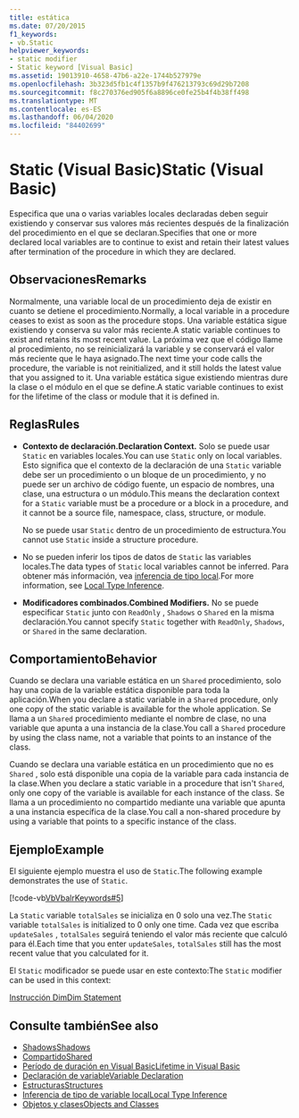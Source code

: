 ```yaml
---
title: estática
ms.date: 07/20/2015
f1_keywords:
- vb.Static
helpviewer_keywords:
- static modifier
- Static keyword [Visual Basic]
ms.assetid: 19013910-4658-47b6-a22e-1744b527979e
ms.openlocfilehash: 3b323d5fb1c4f1357b9f476213793c69d29b7208
ms.sourcegitcommit: f8c270376ed905f6a8896ce0fe25b4f4b38ff498
ms.translationtype: MT
ms.contentlocale: es-ES
ms.lasthandoff: 06/04/2020
ms.locfileid: "84402699"
---
```

# <a name="static-visual-basic"></a><span data-ttu-id="694d5-102">Static (Visual Basic)</span><span class="sxs-lookup"><span data-stu-id="694d5-102">Static (Visual Basic)</span></span>
<span data-ttu-id="694d5-103">Especifica que una o varias variables locales declaradas deben seguir existiendo y conservar sus valores más recientes después de la finalización del procedimiento en el que se declaran.</span><span class="sxs-lookup"><span data-stu-id="694d5-103">Specifies that one or more declared local variables are to continue to exist and retain their latest values after termination of the procedure in which they are declared.</span></span>  
  
## <a name="remarks"></a><span data-ttu-id="694d5-104">Observaciones</span><span class="sxs-lookup"><span data-stu-id="694d5-104">Remarks</span></span>  
 <span data-ttu-id="694d5-105">Normalmente, una variable local de un procedimiento deja de existir en cuanto se detiene el procedimiento.</span><span class="sxs-lookup"><span data-stu-id="694d5-105">Normally, a local variable in a procedure ceases to exist as soon as the procedure stops.</span></span> <span data-ttu-id="694d5-106">Una variable estática sigue existiendo y conserva su valor más reciente.</span><span class="sxs-lookup"><span data-stu-id="694d5-106">A static variable continues to exist and retains its most recent value.</span></span> <span data-ttu-id="694d5-107">La próxima vez que el código llame al procedimiento, no se reinicializará la variable y se conservará el valor más reciente que le haya asignado.</span><span class="sxs-lookup"><span data-stu-id="694d5-107">The next time your code calls the procedure, the variable is not reinitialized, and it still holds the latest value that you assigned to it.</span></span> <span data-ttu-id="694d5-108">Una variable estática sigue existiendo mientras dure la clase o el módulo en el que se define.</span><span class="sxs-lookup"><span data-stu-id="694d5-108">A static variable continues to exist for the lifetime of the class or module that it is defined in.</span></span>  
  
## <a name="rules"></a><span data-ttu-id="694d5-109">Reglas</span><span class="sxs-lookup"><span data-stu-id="694d5-109">Rules</span></span>  
  
- <span data-ttu-id="694d5-110">**Contexto de declaración.**</span><span class="sxs-lookup"><span data-stu-id="694d5-110">**Declaration Context.**</span></span> <span data-ttu-id="694d5-111">Solo se puede usar `Static` en variables locales.</span><span class="sxs-lookup"><span data-stu-id="694d5-111">You can use `Static` only on local variables.</span></span> <span data-ttu-id="694d5-112">Esto significa que el contexto de la declaración de una `Static` variable debe ser un procedimiento o un bloque de un procedimiento, y no puede ser un archivo de código fuente, un espacio de nombres, una clase, una estructura o un módulo.</span><span class="sxs-lookup"><span data-stu-id="694d5-112">This means the declaration context for a `Static` variable must be a procedure or a block in a procedure, and it cannot be a source file, namespace, class, structure, or module.</span></span>  
  
     <span data-ttu-id="694d5-113">No se puede usar `Static` dentro de un procedimiento de estructura.</span><span class="sxs-lookup"><span data-stu-id="694d5-113">You cannot use `Static` inside a structure procedure.</span></span>  
  
- <span data-ttu-id="694d5-114">No se pueden inferir los tipos de datos de `Static` las variables locales.</span><span class="sxs-lookup"><span data-stu-id="694d5-114">The data types of `Static` local variables cannot be inferred.</span></span> <span data-ttu-id="694d5-115">Para obtener más información, vea [inferencia de tipo local](../../programming-guide/language-features/variables/local-type-inference.md).</span><span class="sxs-lookup"><span data-stu-id="694d5-115">For more information, see [Local Type Inference](../../programming-guide/language-features/variables/local-type-inference.md).</span></span>  
  
- <span data-ttu-id="694d5-116">**Modificadores combinados.**</span><span class="sxs-lookup"><span data-stu-id="694d5-116">**Combined Modifiers.**</span></span> <span data-ttu-id="694d5-117">No se puede especificar `Static` junto con `ReadOnly` , `Shadows` o `Shared` en la misma declaración.</span><span class="sxs-lookup"><span data-stu-id="694d5-117">You cannot specify `Static` together with `ReadOnly`, `Shadows`, or `Shared` in the same declaration.</span></span>  
  
## <a name="behavior"></a><span data-ttu-id="694d5-118">Comportamiento</span><span class="sxs-lookup"><span data-stu-id="694d5-118">Behavior</span></span>  
 <span data-ttu-id="694d5-119">Cuando se declara una variable estática en un `Shared` procedimiento, solo hay una copia de la variable estática disponible para toda la aplicación.</span><span class="sxs-lookup"><span data-stu-id="694d5-119">When you declare a static variable in a `Shared` procedure, only one copy of the static variable is available for the whole application.</span></span> <span data-ttu-id="694d5-120">Se llama a un `Shared` procedimiento mediante el nombre de clase, no una variable que apunta a una instancia de la clase.</span><span class="sxs-lookup"><span data-stu-id="694d5-120">You call a `Shared` procedure by using the class name, not a variable that points to an instance of the class.</span></span>  
  
 <span data-ttu-id="694d5-121">Cuando se declara una variable estática en un procedimiento que no es `Shared` , solo está disponible una copia de la variable para cada instancia de la clase.</span><span class="sxs-lookup"><span data-stu-id="694d5-121">When you declare a static variable in a procedure that isn't `Shared`, only one copy of the variable is available for each instance of the class.</span></span> <span data-ttu-id="694d5-122">Se llama a un procedimiento no compartido mediante una variable que apunta a una instancia específica de la clase.</span><span class="sxs-lookup"><span data-stu-id="694d5-122">You call a non-shared procedure by using a variable that points to a specific instance of the class.</span></span>  
  
## <a name="example"></a><span data-ttu-id="694d5-123">Ejemplo</span><span class="sxs-lookup"><span data-stu-id="694d5-123">Example</span></span>  
 <span data-ttu-id="694d5-124">El siguiente ejemplo muestra el uso de `Static`.</span><span class="sxs-lookup"><span data-stu-id="694d5-124">The following example demonstrates the use of `Static`.</span></span>  
  
 [!code-vb[VbVbalrKeywords#5](~/samples/snippets/visualbasic/VS_Snippets_VBCSharp/VbVbalrKeywords/VB/Class1.vb#5)]  
  
 <span data-ttu-id="694d5-125">La `Static` variable `totalSales` se inicializa en 0 solo una vez.</span><span class="sxs-lookup"><span data-stu-id="694d5-125">The `Static` variable `totalSales` is initialized to 0 only one time.</span></span> <span data-ttu-id="694d5-126">Cada vez que escriba `updateSales` , `totalSales` seguirá teniendo el valor más reciente que calculó para él.</span><span class="sxs-lookup"><span data-stu-id="694d5-126">Each time that you enter `updateSales`, `totalSales` still has the most recent value that you calculated for it.</span></span>  
  
 <span data-ttu-id="694d5-127">El `Static` modificador se puede usar en este contexto:</span><span class="sxs-lookup"><span data-stu-id="694d5-127">The `Static` modifier can be used in this context:</span></span>  
  
 [<span data-ttu-id="694d5-128">Instrucción Dim</span><span class="sxs-lookup"><span data-stu-id="694d5-128">Dim Statement</span></span>](../statements/dim-statement.md)  
  
## <a name="see-also"></a><span data-ttu-id="694d5-129">Consulte también</span><span class="sxs-lookup"><span data-stu-id="694d5-129">See also</span></span>

- [<span data-ttu-id="694d5-130">Shadows</span><span class="sxs-lookup"><span data-stu-id="694d5-130">Shadows</span></span>](shadows.md)
- [<span data-ttu-id="694d5-131">Compartido</span><span class="sxs-lookup"><span data-stu-id="694d5-131">Shared</span></span>](shared.md)
- [<span data-ttu-id="694d5-132">Período de duración en Visual Basic</span><span class="sxs-lookup"><span data-stu-id="694d5-132">Lifetime in Visual Basic</span></span>](../../programming-guide/language-features/declared-elements/lifetime.md)
- [<span data-ttu-id="694d5-133">Declaración de variable</span><span class="sxs-lookup"><span data-stu-id="694d5-133">Variable Declaration</span></span>](../../programming-guide/language-features/variables/variable-declaration.md)
- [<span data-ttu-id="694d5-134">Estructuras</span><span class="sxs-lookup"><span data-stu-id="694d5-134">Structures</span></span>](../../programming-guide/language-features/data-types/structures.md)
- [<span data-ttu-id="694d5-135">Inferencia de tipo de variable local</span><span class="sxs-lookup"><span data-stu-id="694d5-135">Local Type Inference</span></span>](../../programming-guide/language-features/variables/local-type-inference.md)
- [<span data-ttu-id="694d5-136">Objetos y clases</span><span class="sxs-lookup"><span data-stu-id="694d5-136">Objects and Classes</span></span>](../../programming-guide/language-features/objects-and-classes/index.md)
